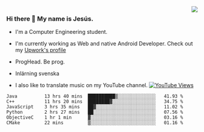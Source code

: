 <img align='right' src="https://github-readme-stats.vercel.app/api/top-langs/?username=JesusJimenezG&layout=compact&theme=dracula">

### Hi there 👋 My name is Jesús.
- I'm a Computer Engineering student.
- I'm currently working as Web and native Android Developer. Check out my [Upwork's profile](https://www.upwork.com/freelancers/~0136891f6e1d316648)

- ProgHead. Be prog.
- Inlärning svenska
- I also like to translate music on my YouTube channel. [![YouTube Views](https://img.shields.io/youtube/channel/views/UCWnlcC4_sV9Imcy9ysQpxHA?style=social)](https://www.youtube.com/channel/UCWnlcC4_sV9Imcy9ysQpxHA)

<!--START_SECTION:waka-->

```text
Java          13 hrs 40 mins  ██████████▒░░░░░░░░░░░░░░   41.93 %
C++           11 hrs 20 mins  ████████▓░░░░░░░░░░░░░░░░   34.75 %
JavaScript    3 hrs 35 mins   ██▓░░░░░░░░░░░░░░░░░░░░░░   11.02 %
Python        2 hrs 27 mins   ██░░░░░░░░░░░░░░░░░░░░░░░   07.56 %
ObjectiveC    1 hr 1 min      ▓░░░░░░░░░░░░░░░░░░░░░░░░   03.16 %
CMake         22 mins         ▒░░░░░░░░░░░░░░░░░░░░░░░░   01.16 %
```

<!--END_SECTION:waka-->

<!--
**JesusJimenezG/JesusJimenezG** is a ✨ _special_ ✨ repository because its `README.md` (this file) appears on your GitHub profile.

Here are some ideas to get you started:

- 🔭 I’m currently working on ...
- 🌱 I’m currently learning ...
- 👯 I’m looking to collaborate on ...
- 🤔 I’m looking for help with ...
- 💬 Ask me about ...
- 📫 How to reach me: ...
- 😄 Pronouns: ...
- ⚡ Fun fact: ...
-->
